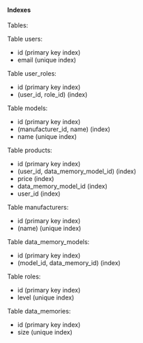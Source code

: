 #### Indexes

Tables:

Table users:
  * id (primary key index)
  * email (unique index)

Table user_roles:
  * id (primary key index)
  * (user_id, role_id) (index)

Table models:
  * id (primary key index)
  * (manufacturer_id, name) (index)
  * name (unique index)

Table products:
  * id (primary key index)
  * (user_id, data_memory_model_id) (index)
  * price (index)
  * data_memory_model_id (index)
  * user_id (index)

Table manufacturers:
  * id (primary key index)
  * (name) (unique index)

Table data_memory_models:
  * id (primary key index)
  * (model_id, data_memory_id) (index)

Table roles:
  * id (primary key index)
  * level (unique index)

Table data_memories:
  * id (primary key index)
  * size (unique index)
